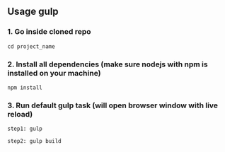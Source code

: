 
## Usage gulp

### 1. Go inside cloned repo
```
cd project_name
```

### 2. Install all dependencies (make sure nodejs with npm is installed on your machine)
```
npm install
```

### 3. Run default gulp task (will open browser window with live reload)
```
step1: gulp

step2: gulp build
```



